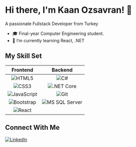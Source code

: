 # Hi there, I'm Kaan Ozsavran! 👋
 A passionate Fullstack Developer from Turkey

 
- 🎓 Final-year Computer Engineering student.
- 🌱 I’m currently learning React, .NET



##  My Skill Set

| **Frontend** | **Backend** |
| :---: | :---: |
| ![HTML5](https://img.shields.io/badge/HTML5-%23E34F26.svg?style=for-the-badge&logo=html5&logoColor=white) | ![C#](https://img.shields.io/badge/C%23-%23239120.svg?style=for-the-badge&logo=c-sharp&logoColor=white) |
| ![CSS3](https://img.shields.io/badge/CSS3-%231572B6.svg?style=for-the-badge&logo=css3&logoColor=white) | ![.NET Core](https://img.shields.io/badge/.NET%20Core-%235C2D91.svg?style=for-the-badge&logo=dotnet&logoColor=white) |
| ![JavaScript](https://img.shields.io/badge/JavaScript-%23F7DF1E.svg?style=for-the-badge&logo=javascript&logoColor=black) | ![Git](https://img.shields.io/badge/Git-%23F05033.svg?style=for-the-badge&logo=git&logoColor=white) |
| ![Bootstrap](https://img.shields.io/badge/Bootstrap-%23563D7C.svg?style=for-the-badge&logo=bootstrap&logoColor=white) | ![MS SQL Server](https://img.shields.io/badge/Microsoft%20SQL%20Server-%23CC2927.svg?style=for-the-badge&logo=microsoft-sql-server&logoColor=white) |
| ![React](https://img.shields.io/badge/React-%2361DAFB.svg?style=for-the-badge&logo=react&logoColor=black) |  |



## Connect With Me

[![LinkedIn](https://img.shields.io/badge/LinkedIn-%230A66C2.svg?&style=for-the-badge&logo=linkedin&logoColor=white)](https://www.linkedin.com/in/kaanozsavran/)  
